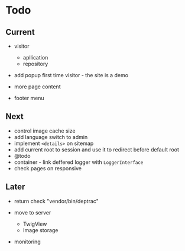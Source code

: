 # Todo

## Current

- visitor
  - apllication
  - repository

- add popup first time visitor - the site is a demo
- more page content
- footer menu

## Next

- control image cache size
- add language switch to admin
- implement `<details>` on sitemap
- add current root to session and use it to redirect before default root
- @todo
- container - link deffered logger with `LoggerInterface`
- check pages on responsive

## Later

- return check "vendor/bin/deptrac"

- move to server
  - TwigView
  - Image storage

- monitoring
